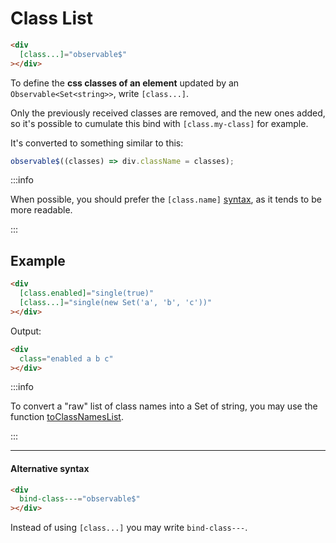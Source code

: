 # Class List

```html
<div
  [class...]="observable$"
></div>
```

To define the **css classes of an element** updated by an `Observable<Set<string>>`, write `[class...]`.

Only the previously received classes are removed, and the new ones added, so it's possible to cumulate this bind with `[class.my-class]` for example.

It's converted to something similar to this:

```ts
observable$((classes) => div.className = classes);
```

:::info

When possible, you should prefer the `[class.name]` [syntax](/docs/documentation/syntax/attributes/bind/reactive-class/),
as it tends to be more readable.

:::

## Example

```html
<div
  [class.enabled]="single(true)"
  [class...]="single(new Set('a', 'b', 'c'))"
></div>
```

Output:

```html
<div
  class="enabled a b c"
></div>
```

:::info

To convert a "raw" list of class names into a Set of string, you may use the function [toClassNamesList](/docs/reference/to-class-names-list/).

:::

---

#### Alternative syntax

```html
<div
  bind-class---="observable$"
></div>
```

Instead of using `[class...]` you may write `bind-class---`.
